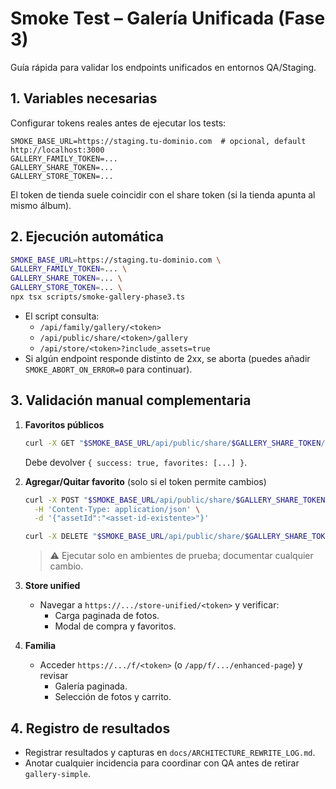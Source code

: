 # Smoke Test – Galería Unificada (Fase 3)

Guía rápida para validar los endpoints unificados en entornos QA/Staging.

## 1. Variables necesarias
Configurar tokens reales antes de ejecutar los tests:

```env
SMOKE_BASE_URL=https://staging.tu-dominio.com  # opcional, default http://localhost:3000
GALLERY_FAMILY_TOKEN=...
GALLERY_SHARE_TOKEN=...
GALLERY_STORE_TOKEN=...
```

El token de tienda suele coincidir con el share token (si la tienda apunta al mismo álbum).

## 2. Ejecución automática

```bash
SMOKE_BASE_URL=https://staging.tu-dominio.com \
GALLERY_FAMILY_TOKEN=... \
GALLERY_SHARE_TOKEN=... \
GALLERY_STORE_TOKEN=... \
npx tsx scripts/smoke-gallery-phase3.ts
```

- El script consulta:
  - `/api/family/gallery/<token>`
  - `/api/public/share/<token>/gallery`
  - `/api/store/<token>?include_assets=true`
- Si algún endpoint responde distinto de 2xx, se aborta (puedes añadir `SMOKE_ABORT_ON_ERROR=0` para continuar).

## 3. Validación manual complementaria

1. **Favoritos públicos**
   ```bash
   curl -X GET "$SMOKE_BASE_URL/api/public/share/$GALLERY_SHARE_TOKEN/favorites"
   ```
   Debe devolver `{ success: true, favorites: [...] }`.

2. **Agregar/Quitar favorito** (solo si el token permite cambios)
   ```bash
   curl -X POST "$SMOKE_BASE_URL/api/public/share/$GALLERY_SHARE_TOKEN/favorites" \
     -H 'Content-Type: application/json' \
     -d '{"assetId":"<asset-id-existente>"}'

   curl -X DELETE "$SMOKE_BASE_URL/api/public/share/$GALLERY_SHARE_TOKEN/favorites?assetId=<asset-id-existente>"
   ```
   > ⚠️ Ejecutar solo en ambientes de prueba; documentar cualquier cambio.

3. **Store unified**
   - Navegar a `https://.../store-unified/<token>` y verificar:
     - Carga paginada de fotos.
     - Modal de compra y favoritos.

4. **Familia**
   - Acceder `https://.../f/<token>` (o `/app/f/.../enhanced-page`) y revisar
     - Galería paginada.
     - Selección de fotos y carrito.

## 4. Registro de resultados

- Registrar resultados y capturas en `docs/ARCHITECTURE_REWRITE_LOG.md`.
- Anotar cualquier incidencia para coordinar con QA antes de retirar `gallery-simple`.
